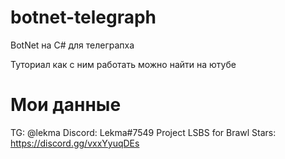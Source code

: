# botnet-telegraph
BotNet на C# для телеграпха

Туториал как с ним работать можно найти на ютубе

# Мои данные
TG: @lekma
Discord: Lekma#7549
Project LSBS for Brawl Stars: https://discord.gg/vxxYyuqDEs
